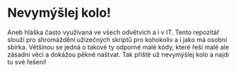 # Nevymýšlej kolo!
Aneb hláška často využívaná ve všech odvětvích a i v IT. 
Tento repozitář slouží pro shromáždění užizečných skriptů pro kohokoliv a i jako má osobní sbírka.
Většinou se jedná o takové ty odporné malé kódy, které řeší malé ale zásadní věci a dokážou pěkně naštvat.
Tak příště už nevymýšlej kolo a najdi tu své řešení!